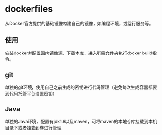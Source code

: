 # dockerfiles

从Docker官方提供的基础镜像构建自己的镜像，如编程环境，或运行服务等。

## 使用

安装docker并配置国内镜像源，下载本库，进入所需文件夹执行docker build指令。

## git

单独的git环境，使用自己之前生成的密钥进行代码管理（避免每次生成容器都要到代码托管平台设置密钥）

## Java

单独的Java环境，配置有jdk1.8以及maven，可将maven的本地仓库挂载到本机目录下或者挂载到卷进行管理